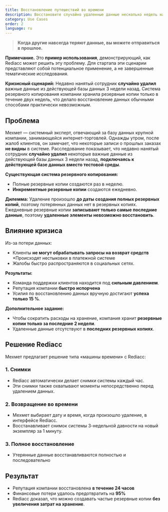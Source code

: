 ```yaml
---
title: Восстановление путешествий во времени
description: Восстановите случайно удаленные данные несколько недель назад с помощью путешествий во времени на основе снимков.
category: Use Cases
order: 2
language: ru
---
```


> **Когда другие навсегда теряют данные, вы можете отправиться в прошлое.**

**Примечание.** Это **пример использования**, демонстрирующий, как Rediacc может решить эту проблему. Для стартапа эти сценарии представляют собой потенциальное применение, а не завершенные тематические исследования.

**Кризисный сценарий:** Недавно нанятый сотрудник **случайно удалил** важные данные из действующей базы данных 3 недели назад. Система резервного копирования компании хранила резервные копии только в течение двух недель, что делало восстановление данных обычными способами практически невозможным.

## Проблема

Мехмет — системный эксперт, отвечающий за базу данных крупной компании, занимающейся интернет-торговлей. Однажды утром, после жалоб клиентов, он замечает, что некоторые записи о прошлых заказах **не видны** в системе. Расследование показывает, что недавно нанятый сотрудник **случайно удалил** некоторые важные данные из действующей базы данных 3 недели назад, **подключаясь к действующей базе данных вместо тестовой среды**.

**Существующая система резервного копирования:** 
* Полные резервные копии создаются раз в неделю. 
* **Инкрементные резервные копии** создаются ежедневно.

**Дилемма:** Удаление произошло **до даты создания полных резервных копий**, поэтому потерянных данных нет в резервных копиях. Ежедневные резервные копии **записывают только самые последние данные**, поэтому **удаленные элементы невозможно восстановить**.

## Влияние кризиса

Из-за потери данных: 
* Клиенты **не могут обрабатывать запросы на возврат средств** 
*Происходят нестыковки в платежной системе 
* Жалобы быстро распространяются в социальных сетях.

**Результаты:** 
* Команда поддержки клиентов находится под **сильным давлением**. 
* Репутация компании **быстро испорчена** 
* Усилия по восстановлению данных вручную достигают **успеха только 15 %**.

**Дополнительное задание:** 
* Чтобы сократить расходы на хранение, компания хранит **резервные копии только за последние 2 недели**. 
* Удаленные данные отсутствуют в **последних резервных копиях**.

## Решение Rediacc

Мехмет предлагает решение типа «машины времени» с Rediacc:

### 1. **Снимки** 
* Rediacc автоматически делает снимки системы каждый час. 
* Эти снимки также охватывают моменты непосредственно перед удалением данных.

### 2. **Возвращение во времени** 
* Мехмет выбирает дату и время, когда произошло удаление, в интерфейсе Rediacc. 
* Восстанавливает снимок системы 3-недельной давности на новый экземпляр за 1 минуту.

### 3. **Полное восстановление** 
* Утерянные данные восстанавливаются полностью и последовательно

## Результат

* Репутация компании восстановлена **в течение 24 часов** 
* Финансовые потери удалось предотвратить на **95%** 
* Rediacc доказал, что можно создавать частые резервные копии **без увеличения затрат на хранение**.